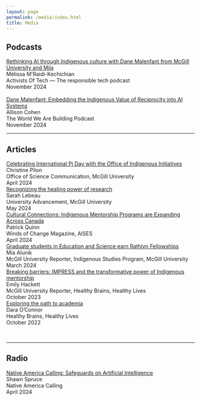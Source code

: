 ```yaml
---
layout: page
permalink: /media/index.html
title: Media
---
```




## Podcasts

[Rethinking AI through Indigenous culture with Dane Malenfant from McGill University and Mila](https://open.spotify.com/episode/2Gc9sDFepnOB121YQSGdqY?si=RwOPZyowTP6ioNuq48n0LA) <br>Mélissa M'Raidi-Kechichian<br>Activists Of Tech — The responsible tech podcast <br>November 2024<br>
<br>
[Dane Malenfant: Embedding the Indigenous Value of Reciprocity into AI Systems](https://open.spotify.com/episode/0Wuvh4xdqjfWgHWhnyBsQg?si=J43bLLaLTd24WhbPU5b1FA) <br>Allison Cohen<br>The World We Are Building Podcast <br>November 2024<br>

---

## Articles

[Celebrating International Pi Day with the Office of Indigenous Initiatives](https://www.mcgill.ca/science/channels/news/celebrating-international-pi-day-office-indigenous-initiatives-358312) <br>Christine Pilon<br> Office of Science Communication, McGill University <br>April 2024<br>
[Recognizing the healing power of research](https://giving.mcgill.ca/all-stories/recognizing-healing-power-research)
<br>Sarah Lebeau<br> University Advancement, McGill University <br>May 2024<br>
[Cultural Connections: Indigenous Mentorship Programs are Expanding Across Canada](https://read.nxtbook.com/aises/winds_of_change/spring_2024/mentors_in_canada.html)<br>Patrick Quinn<br>Winds of Change Magazine, AISES<br>April 2024<br>
[Graduate students in Education and Science earn Rathlyn Fellowships](https://reporter.mcgill.ca/graduate-students-in-education-and-science-earn-rathlyn-fellowship/)<br>Mia Alunik<br>McGill University Reporter, Indigenous Studies Program, McGill University<br>March 2024<br>
[Breaking barriers: IMPRESS and the transformative power of Indigenous mentorship](https://reporter.mcgill.ca/breaking-barriers-impress-and-the-transformative-power-of-indigenous-mentorship/)<br>Emily Hackett<br>McGill University Reporter, Healthy Brains, Healthy Lives<br>October 2023<br>
[Exploring the path to academia](https://www.mcgill.ca/hbhl/article/research-spotlight/exploring-path-academia)<br>Dara O’Connor
<br>Healthy Brains, Healthy Lives<br>October 2022<br>

<br>

---

## Radio

[Native America Calling: Safeguards on Artificial Intelligence](https://www.nativeamericacalling.com/tuesday-april-23-2024-safeguards-on-artificial-intelligence/)<br>Shawn Spruce<br>Native America Calling<br>April 2024<br>

<br>
